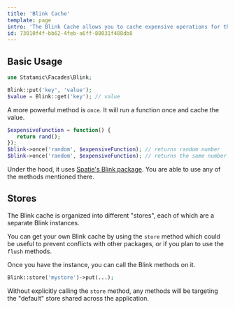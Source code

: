 ```yaml
---
title: 'Blink Cache'
template: page
intro: 'The Blink Cache allows you to cache expensive operations for the life of a single request.'
id: 73010f4f-bb62-4feb-a6ff-88031f488db8
---
```

## Basic Usage

```php
use Statamic\Facades\Blink;

Blink::put('key', 'value');
$value = Blink::get('key'); // value
```

A more powerful method is `once`. It will run a function once and cache the value.

``` php
$expensiveFunction = function() {
   return rand();
});
$blink->once('random', $expensiveFunction); // returns random number
$blink->once('random', $expensiveFunction); // returns the same number
```

Under the hood, it uses [Spatie's Blink package](https://github.com/spatie/blink). You are able to use any of the methods mentioned there.

## Stores

The Blink cache is organized into different "stores", each of which are a separate Blink instances.

You can get your own Blink cache by using the `store` method which could be useful to prevent conflicts with other packages, or if you
plan to use the `flush` methods.

Once you have the instance, you can call the Blink methods on it.

```php
Blink::store('mystore')->put(...);
```

Without explicitly calling the `store` method, any methods will be targeting the "default" store shared across the application.

